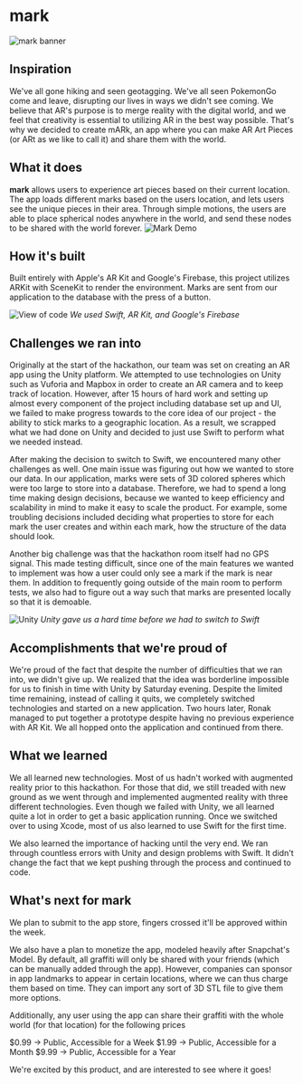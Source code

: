 # mark
![mark banner](https://firebasestorage.googleapis.com/v0/b/shah-cloud-services.appspot.com/o/29933ad7-a4bb-a18c-7eff-813a6d044790%3C%3D%3D%3Ebanner.png?alt=media&token=c01a4e90-55cf-439b-b18e-047228fe39a7)

## Inspiration
We've all gone hiking and seen geotagging. We've all seen PokemonGo come and leave, disrupting our lives in ways we didn't see coming. We believe that AR's purpose is to merge reality with the digital world, and we feel that creativity is essential to utilizing AR in the best way possible. That's why we decided to create mARk, an app where you can make AR Art Pieces (or ARt as we like to call it) and share them with the world.

## What it does
**mark** allows users to experience art pieces based on their current location. The app loads different marks based on the users location, and lets users see the unique pieces in their area. Through simple motions, the users are able to place spherical nodes anywhere in the world, and send these nodes to be shared with the world forever.
![Mark Demo](https://media.giphy.com/media/oyPNO01tA4Nz49khml/giphy.gif)

## How it's built
Built entirely with Apple's AR Kit and Google's Firebase, this project utilizes ARKit with SceneKit to render the environment. Marks are sent from our application to the database with the press of a button.

![View of code](https://res.cloudinary.com/devpost/image/fetch/s--TwvhTiPt--/c_limit,f_auto,fl_lossy,q_auto:eco,w_900/https://firebasestorage.googleapis.com/v0/b/shah-cloud-services.appspot.com/o/c2fe814d-849c-0383-a6b0-a7363c9856b0%253C%253D%253D%253EScreen%2520Shot%25202019-02-17%2520at%25209.08.25%2520AM.png%3Falt%3Dmedia%26token%3D583a89ee-1901-49cc-9f2e-eaf196eb00cf)
_We used Swift, AR Kit, and Google's Firebase_

## Challenges we ran into
Originally at the start of the hackathon, our team was set on creating an AR app using the Unity platform. We attempted to use technologies on Unity such as Vuforia and Mapbox in order to create an AR camera and to keep track of location. However, after 15 hours of hard work and setting up almost every component of the project including database set up and UI, we failed to make progress towards to the core idea of our project - the ability to stick marks to a geographic location. As a result, we scrapped what we had done on Unity and decided to just use Swift to perform what we needed instead. 

After making the decision to switch to Swift, we encountered many other challenges as well. One main issue was figuring out how we wanted to store our data. In our application, marks were sets of 3D colored spheres which were too large to store into a database. Therefore, we had to spend a long time making design decisions, because we wanted to keep efficiency and scalability in mind to make it easy to scale the product. For example, some troubling decisions included deciding what properties to store for each mark the user creates and within each mark, how the structure of the data should look.

Another big challenge was that the hackathon room itself had no GPS signal. This made testing difficult, since one of the main features we wanted to implement was how a user could only see a mark if the mark is near them. In addition to frequently going outside of the main room to perform tests, we also had to figure out a way such that marks are presented locally so that it is demoable.

![Unity](https://i.imgur.com/3H78K5m.png)
_Unity gave us a hard time before we had to switch to Swift_

## Accomplishments that we're proud of
We're proud of the fact that despite the number of difficulties that we ran into, we didn't give up. We realized that the idea was borderline impossible for us to finish in time with Unity by Saturday evening. Despite the limited time remaining, instead of calling it quits, we completely switched technologies and started on a new application. Two hours later, Ronak managed to put together a prototype despite having no previous experience with AR Kit. We all hopped onto the application and continued from there.

## What we learned
We all learned new technologies. Most of us hadn't worked with augmented reality prior to this hackathon. For those that did, we still treaded with new ground as we went through and implemented augmented reality with three different technologies. Even though we failed with Unity, we all learned quite a lot in order to get a basic application running. Once we switched over to using Xcode, most of us also learned to use Swift for the first time.

We also learned the importance of hacking until the very end. We ran through countless errors with Unity and design problems with Swift. It didn't change the fact that we kept pushing through the process and continued to code.

## What's next for mark
We plan to submit to the app store, fingers crossed it'll be approved within the week.

We also have a plan to monetize the app, modeled heavily after Snapchat's Model. By default, all graffiti will only be shared with your friends (which can be manually added through the app). However, companies can sponsor in app landmarks to appear in certain locations, where we can thus charge them based on time. They can import any sort of 3D STL file to give them more options.

Additionally, any user using the app can share their graffiti with the whole world (for that location) for the following prices

$0.99 -> Public, Accessible for a Week
$1.99 -> Public, Accessible for a Month
$9.99 -> Public, Accessible for a Year

We're excited by this product, and are interested to see where it goes!
